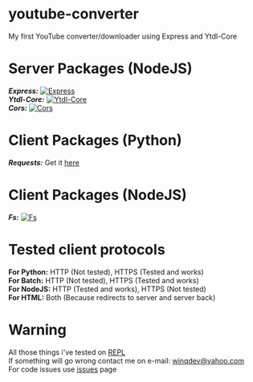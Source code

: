 # youtube-converter
My first YouTube converter/downloader using Express and Ytdl-Core

# Server Packages (NodeJS)
***Express:*** [![Express](https://badgen.net/npm/v/express)](https://www.npmjs.com/package/express)
<br>
***Ytdl-Core:*** [![Ytdl-Core](https://badgen.net/npm/v/ytdl-core)](https://www.npmjs.com/package/ytdl-core)
<br>
***Cors:*** [![Cors](https://badgen.net/npm/v/cors)](https://www.npmjs.com/package/cors)

# Client Packages (Python)
***Requests:*** Get it [here](https://pypi.org/project/requests/)

# Client Packages (NodeJS)
***Fs:*** [![Fs](https://badgen.net/npm/v/fs)](https://www.npmjs.com/package/fs)

# Tested client protocols
**For Python:** HTTP (Not tested), HTTPS (Tested and works)
<br>
**For Batch:** HTTP (Not tested), HTTPS (Tested and works)
<br>
**For NodeJS:** HTTP (Tested and works), HTTPS (Not tested)
<br>
**For HTML:** Both (Because redirects to server and server back)

# Warning
All those things i've tested on [REPL](repl.it)
<br>
If something will go wrong contact me on e-mail: winqdev@yahoo.com
<br>
For code issues use [issues](https://github.com/winqdev/youtube-converter/issues) page
